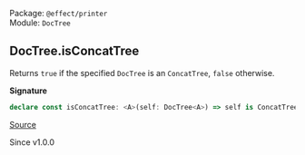 Package: `@effect/printer`<br />
Module: `DocTree`<br />

## DocTree.isConcatTree

Returns `true` if the specified `DocTree` is an `ConcatTree`, `false` otherwise.

**Signature**

```ts
declare const isConcatTree: <A>(self: DocTree<A>) => self is ConcatTree<A>
```

[Source](https://github.com/Effect-TS/effect/tree/main/packages/printer/src/DocTree.ts#L191)

Since v1.0.0